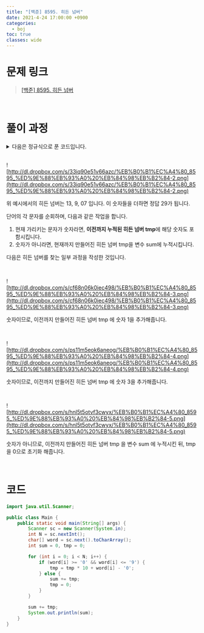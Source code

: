 ```yaml
---
title: "[백준] 8595. 히든 넘버"
date: 2021-4-24 17:00:00 +0900
categories:
  - boj
toc: true
classes: wide
---
```


# 문제 링크

> [[백준] 8595. 히든 넘버](https://www.acmicpc.net/problem/8595)

<br>

# 풀이 과정

<details>
<summary>다음은 정규식으로 푼 코드입니다.</summary>
<div markdown="1">

<br>

Pattern 과 Matcher 를 사용했습니다.

<br>

```java
Pattern pattern = Pattern.compile("([\\d]+)[a-zA-Z]+([\\d]+)");
```

히든 넘버 사이에는 적어도 하나 이상의 문자가 있어야 하므로 위와 같이 패턴을 작성했습니다.

<br>

```java
while (matcher.find(idx)) {
    if (first) {
        sum += Integer.parseInt(matcher.group(1));
        first = false;
    }

    sum += Integer.parseInt(matcher.group(2));
    idx = matcher.end() - 1;
}
```

첫 매칭과 나머지 매칭으로 구분했습니다. 처음 매칭에선 매칭된 두 히든 넘버를 모두 더해준 뒤, 나머지 매칭에서는 뒤의 히든 넘버만 누적해줬습니다.

<br>

```java
import java.util.Scanner;
import java.util.regex.Matcher;
import java.util.regex.Pattern;

public class Main {
    public static void main(String[] args) {
        Scanner sc = new Scanner(System.in);
        int N = sc.nextInt();
        String word = sc.next();
        long sum = 0;

        Pattern pattern = Pattern.compile("([\\d]+)[a-zA-Z]+([\\d]+)");
        Matcher matcher = pattern.matcher(word);
        int idx = 0;
        boolean first = true;

        while (matcher.find(idx)) {
            if (first) {
                sum += Integer.parseInt(matcher.group(1));
                first = false;
            }

            sum += Integer.parseInt(matcher.group(2));
            idx = matcher.end() - 1;
        }

        System.out.println(sum);
    }
}
```

<br>

![http://dl.dropbox.com/s/177gjmpjxkfnr2i/%EB%B0%B1%EC%A4%80_8595_%ED%9E%88%EB%93%A0%20%EB%84%98%EB%B2%84-1.png](http://dl.dropbox.com/s/177gjmpjxkfnr2i/%EB%B0%B1%EC%A4%80_8595_%ED%9E%88%EB%93%A0%20%EB%84%98%EB%B2%84-1.png)

정규식 패턴에 매칭되는 문자열을 매번 검색하다 보니, 아래 작성한 코드보다 5배 시간이 더 오래 걸리는 모습을 확인할 수 있습니다.

</div>
</details>

<br>

![http://dl.dropbox.com/s/33iq90e51v66azc/%EB%B0%B1%EC%A4%80_8595_%ED%9E%88%EB%93%A0%20%EB%84%98%EB%B2%84-2.png](http://dl.dropbox.com/s/33iq90e51v66azc/%EB%B0%B1%EC%A4%80_8595_%ED%9E%88%EB%93%A0%20%EB%84%98%EB%B2%84-2.png)

위 예시에서의 히든 넘버는 13, 9, 07 입니다. 이 숫자들을 더하면 정답 29가 됩니다.

단어의 각 문자를 순회하며, 다음과 같은 작업을 합니다.

1. 현재 가리키는 문자가 숫자라면, **이전까지 누적된 히든 넘버 tmp**에 해당 숫자도 포함시킵니다.
2. 숫자가 아니라면, 현재까지 만들어진 히든 넘버 tmp을 변수 sum에 누적시킵니다.

다음은 히든 넘버를 찾는 일부 과정을 작성한 것입니다.

<br>

![http://dl.dropbox.com/s/cf68n06k0iec498/%EB%B0%B1%EC%A4%80_8595_%ED%9E%88%EB%93%A0%20%EB%84%98%EB%B2%84-3.png](http://dl.dropbox.com/s/cf68n06k0iec498/%EB%B0%B1%EC%A4%80_8595_%ED%9E%88%EB%93%A0%20%EB%84%98%EB%B2%84-3.png)

숫자이므로, 이전까지 만들어진 히든 넘버 tmp 에  숫자 1을 추가해줍니다.

<br>

![http://dl.dropbox.com/s/ps11m5eok6aneog/%EB%B0%B1%EC%A4%80_8595_%ED%9E%88%EB%93%A0%20%EB%84%98%EB%B2%84-4.png](http://dl.dropbox.com/s/ps11m5eok6aneog/%EB%B0%B1%EC%A4%80_8595_%ED%9E%88%EB%93%A0%20%EB%84%98%EB%B2%84-4.png)

숫자이므로, 이전까지 만들어진 히든 넘버 tmp 에 숫자 3을 추가해줍니다.

<br>

![http://dl.dropbox.com/s/hnl5t5otvf3cwyx/%EB%B0%B1%EC%A4%80_8595_%ED%9E%88%EB%93%A0%20%EB%84%98%EB%B2%84-5.png](http://dl.dropbox.com/s/hnl5t5otvf3cwyx/%EB%B0%B1%EC%A4%80_8595_%ED%9E%88%EB%93%A0%20%EB%84%98%EB%B2%84-5.png)

숫자가 아니므로, 이전까지 만들어진 히든 넘버 tmp 을 변수 sum 에 누적시킨 뒤, tmp 을 0으로 초기화 해줍니다.

<br>

# 코드

```java
import java.util.Scanner;

public class Main {
    public static void main(String[] args) {
        Scanner sc = new Scanner(System.in);
        int N = sc.nextInt();
        char[] word = sc.next().toCharArray();
        int sum = 0, tmp = 0;

        for (int i = 0; i < N; i++) {
            if (word[i] >= '0' && word[i] <= '9') {
                tmp = tmp * 10 + word[i] - '0';
            } else {
                sum += tmp;
                tmp = 0;
            }
        }

        sum += tmp;
        System.out.println(sum);
    }
}
```